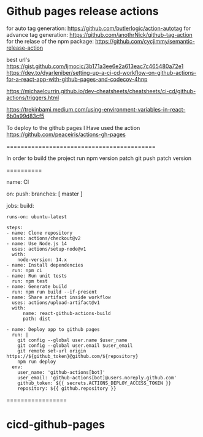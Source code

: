 
# Github pages release actions

for auto tag generation: https://github.com/butlerlogic/action-autotag
for advance tag generation: https://github.com/anothrNick/github-tag-action
for the relase of the npm package: https://github.com/cycjimmy/semantic-release-action



best url's
https://gist.github.com/ljmocic/3b171a3ee6e2a613eac7c465480a72e1
https://dev.to/dyarleniber/setting-up-a-ci-cd-workflow-on-github-actions-for-a-react-app-with-github-pages-and-codecov-4hnp









https://michaelcurrin.github.io/dev-cheatsheets/cheatsheets/ci-cd/github-actions/triggers.html

https://trekinbami.medium.com/using-environment-variables-in-react-6b0a99d83cf5



To deploy to the github pages I Have used the action https://github.com/peaceiris/actions-gh-pages

==========================================

In order to build the project
run npm version patch
git push patch version

==========


name: CI

on:
  push:
    branches: [ master ]

jobs:
  build:

    runs-on: ubuntu-latest

    steps:
    - name: Clone repository
      uses: actions/checkout@v2
    - name: Use Node.js 14
      uses: actions/setup-node@v1
      with:
        node-version: 14.x
    - name: Install dependencies
      run: npm ci
    - name: Run unit tests
      run: npm test
    - name: Generate build
      run: npm run build --if-present
    - name: Share artifact inside workflow
      uses: actions/upload-artifact@v1
      with:
          name: react-github-actions-build
          path: dist

    - name: Deploy app to github pages
      run: |
        git config --global user.name $user_name
        git config --global user.email $user_email
        git remote set-url origin https://${github_token}@github.com/${repository}
        npm run deploy
      env:
        user_name: 'github-actions[bot]'
        user_email: 'github-actions[bot]@users.noreply.github.com'
        github_token: ${{ secrets.ACTIONS_DEPLOY_ACCESS_TOKEN }}
        repository: ${{ github.repository }}


=================


# cicd-github-pages

